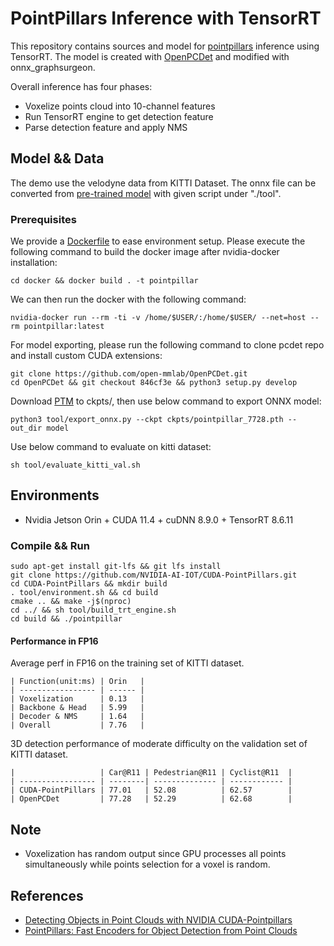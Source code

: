 # PointPillars Inference with TensorRT

This repository contains sources and model for [pointpillars](https://arxiv.org/abs/1812.05784) inference using TensorRT.
The model is created with [OpenPCDet](https://github.com/open-mmlab/OpenPCDet) and modified with onnx_graphsurgeon.

Overall inference has four phases:

- Voxelize points cloud into 10-channel features
- Run TensorRT engine to get detection feature
- Parse detection feature and apply NMS

## Model && Data

The demo use the velodyne data from KITTI Dataset.
The onnx file can be converted from [pre-trained model](https://drive.google.com/file/d/1wMxWTpU1qUoY3DsCH31WJmvJxcjFXKlm/view) with given script under "./tool".

### Prerequisites

We provide a [Dockerfile](docker/Dockerfile) to ease environment setup. Please execute the following command to build the docker image after nvidia-docker installation:
```
cd docker && docker build . -t pointpillar
```
We can then run the docker with the following command: 
```
nvidia-docker run --rm -ti -v /home/$USER/:/home/$USER/ --net=host --rm pointpillar:latest
```
For model exporting, please run the following command to clone pcdet repo and install custom CUDA extensions:
```
git clone https://github.com/open-mmlab/OpenPCDet.git
cd OpenPCDet && git checkout 846cf3e && python3 setup.py develop
```
Download [PTM](https://drive.google.com/file/d/1wMxWTpU1qUoY3DsCH31WJmvJxcjFXKlm/view) to ckpts/, then use below command to export ONNX model:
```
python3 tool/export_onnx.py --ckpt ckpts/pointpillar_7728.pth --out_dir model
```
Use below command to evaluate on kitti dataset:
```
sh tool/evaluate_kitti_val.sh
```

## Environments

- Nvidia Jetson Orin + CUDA 11.4 + cuDNN 8.9.0 + TensorRT 8.6.11

### Compile && Run

```shell
sudo apt-get install git-lfs && git lfs install
git clone https://github.com/NVIDIA-AI-IOT/CUDA-PointPillars.git
cd CUDA-PointPillars && mkdir build
. tool/environment.sh && cd build
cmake .. && make -j$(nproc)
cd ../ && sh tool/build_trt_engine.sh
cd build && ./pointpillar
```

#### Performance in FP16

Average perf in FP16 on the training set of KITTI dataset.

```
| Function(unit:ms) | Orin   |
| ----------------- | ------ |
| Voxelization      | 0.13   |
| Backbone & Head   | 5.99   |
| Decoder & NMS     | 1.64   |
| Overall           | 7.76   |
```

3D detection performance of moderate difficulty on the validation set of KITTI dataset.

```
|                   | Car@R11 | Pedestrian@R11 | Cyclist@R11  | 
| ----------------- | --------| -------------- | ------------ |
| CUDA-PointPillars | 77.01   | 52.08          | 62.57        |
| OpenPCDet         | 77.28   | 52.29          | 62.68        |
```

## Note

- Voxelization has random output since GPU processes all points simultaneously while points selection for a voxel is random.

## References

- [Detecting Objects in Point Clouds with NVIDIA CUDA-Pointpillars](https://developer.nvidia.com/blog/detecting-objects-in-point-clouds-with-cuda-pointpillars/)
- [PointPillars: Fast Encoders for Object Detection from Point Clouds](https://arxiv.org/abs/1812.05784)
